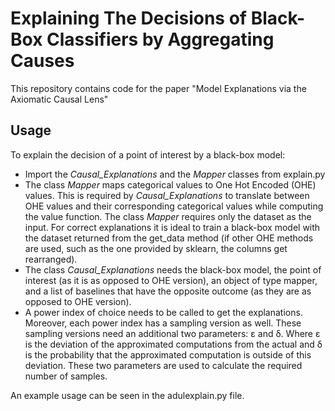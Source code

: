 # Explaining The Decisions of Black-Box Classifiers by Aggregating Causes
This repository contains code for the paper "Model Explanations via the Axiomatic Causal Lens"

## Usage
To explain the decision of a point of interest by a black-box model:
  - Import the _Causal_Explanations_ and the _Mapper_ classes from explain.py
  - The class _Mapper_ maps categorical values to One Hot Encoded (OHE) values. This is required by _Causal_Explanations_ to translate between OHE values and their corresponding categorical values while computing the value function. The class _Mapper_ requires only the dataset as the input. For correct explanations it is ideal to train a black-box model with the dataset returned from the get_data method (if other OHE methods are used, such as the one provided by sklearn, the columns get rearranged).
  - The class _Causal_Explanations_ needs the black-box model, the point of interest (as it is as opposed to OHE version), an object of type mapper, and a list of baselines that have the opposite outcome (as they are as opposed to OHE version). 
  - A power index of choice needs to be called to get the explanations. Moreover, each power index has a sampling version as well. These sampling versions need an additional two parameters: ε and δ. Where ε is the deviation of the approximated computations from the actual and δ is the probability that the approximated computation is outside of this deviation. These two parameters are used to calculate the required number of samples. 

An example usage can be seen in the adulexplain.py file.
